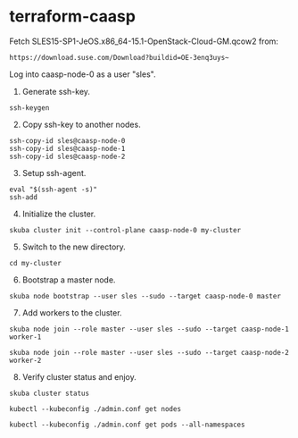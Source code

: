 # terraform-caasp

Fetch SLES15-SP1-JeOS.x86_64-15.1-OpenStack-Cloud-GM.qcow2 from:

```
https://download.suse.com/Download?buildid=OE-3enq3uys~
```

Log into caasp-node-0 as a user "sles".

1. Generate ssh-key.

```
ssh-keygen
```

2. Copy ssh-key to another nodes.

```
ssh-copy-id sles@caasp-node-0
ssh-copy-id sles@caasp-node-1
ssh-copy-id sles@caasp-node-2
```

3. Setup ssh-agent.

```
eval "$(ssh-agent -s)"
ssh-add
```

4. Initialize the cluster.

```
skuba cluster init --control-plane caasp-node-0 my-cluster
```

5. Switch to the new directory.

```
cd my-cluster

```

6. Bootstrap a master node.


```
skuba node bootstrap --user sles --sudo --target caasp-node-0 master
```

7. Add workers to the cluster.

```
skuba node join --role master --user sles --sudo --target caasp-node-1 worker-1

skuba node join --role master --user sles --sudo --target caasp-node-2 worker-2
```

8. Verify cluster status and enjoy.

```
skuba cluster status

kubectl --kubeconfig ./admin.conf get nodes

kubectl --kubeconfig ./admin.conf get pods --all-namespaces
```
